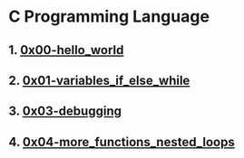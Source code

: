 <h1> C Programming Language </h1>
<h2>1. <a href = "https://github.com/Gtindi/alx-low_level_programming/tree/main/0x00-hello_world"> 0x00-hello_world </a></h2>
<h2>2. <a href = "https://github.com/Gtindi/alx-low_level_programming/tree/main/0x01-variables_if_else_while"> 0x01-variables_if_else_while </a></h2>
<h2>3. <a href = "https://github.com/Gtindi/alx-low_level_programming/tree/main/0x02-functions_nested_loops"> 0x03-debugging </a></h2>
<h2>4. <a href = "https://github.com/Gtindi/alx-low_level_programming/tree/main/0x04-more_functions_nested_loops"> 0x04-more_functions_nested_loops </a></h2>